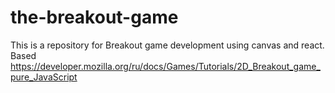 # the-breakout-game
This is a repository for Breakout game development using canvas and react. Based https://developer.mozilla.org/ru/docs/Games/Tutorials/2D_Breakout_game_pure_JavaScript
